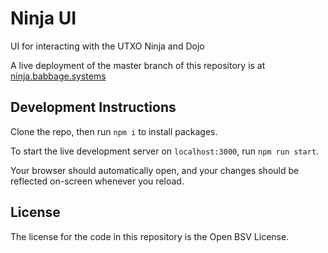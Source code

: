 # Ninja UI

UI for interacting with the UTXO Ninja and Dojo

A live deployment of the master branch of this repository is at [ninja.babbage.systems](https://ninja.babbage.systems)

## Development Instructions

Clone the repo, then run `npm i` to install packages.

To start the live development server on `localhost:3000`, run `npm run start`.

Your browser should automatically open, and your changes should be reflected on-screen whenever you reload.

## License

The license for the code in this repository is the Open BSV License.

